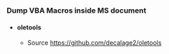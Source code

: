 ### Dump VBA Macros inside MS document
- #### oletools
    - Source https://github.com/decalage2/oletools